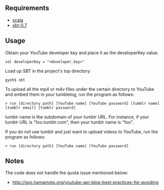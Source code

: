 Requirements
------------

* [scala](http://www.scala-lang.org/)
* [sbt-0.7](https://github.com/mpeltonen/sbt-idea/tree/sbt-0.7)

Usage
-----

Obtain your YouTube developer key and place it as the developerKey value.

    val developerKey = "<developer_key>"

Load up SBT in the project's top directory:

    gyoh$ sbt

To upload all the mp4 or m4v files under the certain directory to YouTube and embed them in your tumblelog, run the program as follows:

    > run [directory path] [YouTube name] [YouTube password] [tumblr name] [tumblr email] [tumblr password]

tumblr name is the subdomain of your tumblr URL.
For instance, if your tumblr URL is "foo.tumblr.com", then your tumblr name is "foo".

If you do not use tumblr and just want to upload videos to YouTube, run the program as follows:

    > run [directory path] [YouTube name] [YouTube password]

Notes
-----

The code does not handle the quota issue mentioned below:

* http://gyo.hamamoto.org/youtube-api-blog-best-practices-for-avoiding
